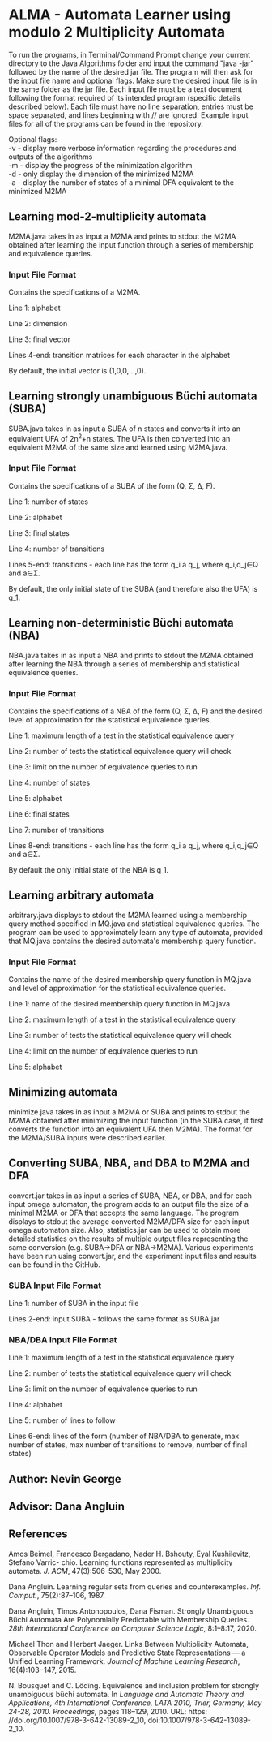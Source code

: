# ALMA - Automata Learner using modulo 2 Multiplicity Automata
To run the programs, in Terminal/Command Prompt change your current directory to the Java Algorithms folder and input the command "java -jar" followed by the name of the desired jar file. The program will then ask for the input file name and optional flags. Make sure the desired input file is in the same folder as the jar file. Each input file must be a text document following the format required of its intended program (specific details described below). Each file must have no line separation, entries must be space separated, and lines beginning with // are ignored. Example input files for all of the programs can be found in the repository.

Optional flags:\
-v - display more verbose information regarding the procedures and outputs of the algorithms\
-m - display the progress of the minimization algorithm\
-d - only display the dimension of the minimized M2MA\
-a - display the number of states of a minimal DFA equivalent to the minimized M2MA

## Learning mod-2-multiplicity automata
M2MA.java takes in as input a M2MA and prints to stdout the M2MA obtained after learning the input function through a series of membership and equivalence queries.

### Input File Format
Contains the specifications of a M2MA.

Line 1: alphabet

Line 2: dimension

Line 3: final vector

Lines 4-end: transition matrices for each character in the alphabet

By default, the initial vector is (1,0,0,...,0).

## Learning strongly unambiguous Büchi automata (SUBA)
SUBA.java takes in as input a SUBA of n states and converts it into an equivalent UFA of 2n<sup>2</sup>+n states. The UFA is then converted into an equivalent M2MA of the same size and learned using M2MA.java.

### Input File Format
Contains the specifications of a SUBA of the form (Q, Σ, ∆, F).

Line 1: number of states

Line 2: alphabet

Line 3: final states

Line 4: number of transitions

Lines 5-end: transitions - each line has the form q_i a q_j, where q_i,q_j∈Q and a∈Σ.

By default, the only initial state of the SUBA (and therefore also the UFA) is q_1.

## Learning non-deterministic Büchi automata (NBA)
NBA.java takes in as input a NBA and prints to stdout the M2MA obtained after learning the NBA through a series of membership and statistical equivalence queries.

### Input File Format
Contains the specifications of a NBA of the form (Q, Σ, ∆, F) and the desired level of approximation for the statistical equivalence queries.

Line 1: maximum length of a test in the statistical equivalence query

Line 2: number of tests the statistical equivalence query will check

Line 3: limit on the number of equivalence queries to run

Line 4: number of states

Line 5: alphabet

Line 6: final states

Line 7: number of transitions

Lines 8-end: transitions - each line has the form q_i a q_j, where q_i,q_j∈Q and a∈Σ.

By default the only initial state of the NBA is q_1.

## Learning arbitrary automata
arbitrary.java displays to stdout the M2MA learned using a membership query method specified in MQ.java and statistical equivalence queries. The program can be used to approximately learn any type of automata, provided that MQ.java contains the desired automata's membership query function.

### Input File Format
Contains the name of the desired membership query function in MQ.java and level of approximation for the statistical equivalence queries.

Line 1: name of the desired membership query function in MQ.java

Line 2: maximum length of a test in the statistical equivalence query

Line 3: number of tests the statistical equivalence query will check

Line 4: limit on the number of equivalence queries to run

Line 5: alphabet

## Minimizing automata
minimize.java takes in as input a M2MA or SUBA and prints to stdout the M2MA obtained after minimizing the input function (in the SUBA case, it first converts the function into an equivalent UFA then M2MA). The format for the M2MA/SUBA inputs were described earlier.

## Converting SUBA, NBA, and DBA to M2MA and DFA
convert.jar takes in as input a series of SUBA, NBA, or DBA, and for each input omega automaton, the program adds to an output file the size of a minimal M2MA or DFA that accepts the same language. The program displays to stdout the average converted M2MA/DFA size for each input omega automaton size. Also, statistics.jar can be used to obtain more detailed statistics on the results of multiple output files representing the same conversion (e.g. SUBA->DFA or NBA->M2MA). Various experiments have been run using convert.jar, and the experiment input files and results can be found in the GitHub.

### SUBA Input File Format
Line 1: number of SUBA in the input file

Lines 2-end: input SUBA - follows the same format as SUBA.jar

### NBA/DBA Input File Format
Line 1: maximum length of a test in the statistical equivalence query

Line 2: number of tests the statistical equivalence query will check

Line 3: limit on the number of equivalence queries to run

Line 4: alphabet

Line 5: number of lines to follow

Lines 6-end: lines of the form (number of NBA/DBA to generate, max number of states, max number of transitions to remove, number of final states)

## Author: Nevin George

## Advisor: Dana Angluin

## References
Amos Beimel, Francesco Bergadano, Nader H. Bshouty, Eyal Kushilevitz, Stefano Varric- chio. Learning functions represented    as multiplicity automata. *J. ACM*, 47(3):506–530, May 2000.

Dana Angluin. Learning regular sets from queries and counterexamples. *Inf. Comput.*, 75(2):87–106, 1987.

Dana Angluin, Timos Antonopoulos, Dana Fisman. Strongly Unambiguous Büchi Automata Are Polynomially Predictable with Membership Queries. *28th International Conference on Computer Science Logic*, 8:1–8:17, 2020.

Michael Thon and Herbert Jaeger. Links Between Multiplicity Automata, Observable Operator Models and Predictive State Representations — a Unified Learning Framework. *Journal of Machine Learning Research*, 16(4):103−147, 2015.

N. Bousquet and C. Löding. Equivalence and inclusion problem for strongly unambiguous büchi automata. In *Language and Automata Theory and Applications, 4th International Conference, LATA 2010, Trier, Germany, May 24-28, 2010. Proceedings,* pages 118–129, 2010. URL: https: //doi.org/10.1007/978-3-642-13089-2_10, doi:10.1007/978-3-642-13089-2\_10.
